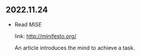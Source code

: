 2022.11.24
---

- Read *MiSE*

  link: <http://minifesto.org/>

  An article introduces the mind to achieve a task.